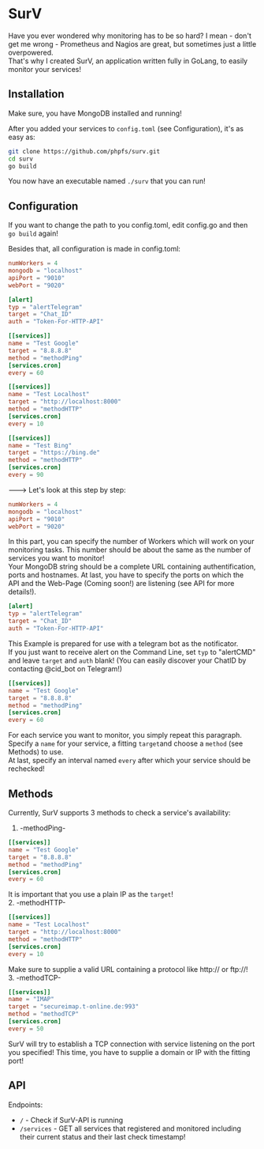 # SurV
Have you ever wondered why monitoring has to be so hard?
I mean - don't get me wrong - Prometheus and Nagios are great, but sometimes just a little overpowered.    
That's why I created SurV, an application written fully in GoLang, to easily monitor your services!

## Installation
Make sure, you have MongoDB installed and running!   

After you added your services to `config.toml` (see Configuration), it's as easy as:
```bash
git clone https://github.com/phpfs/surv.git
cd surv
go build
```
You now have an executable named `./surv` that you can run!

## Configuration
If you want to change the path to you config.toml, edit config.go and then `go build` again!   

Besides that, all configuration is made in config.toml:
```toml
numWorkers = 4
mongodb = "localhost"
apiPort = "9010"
webPort = "9020"

[alert]
typ = "alertTelegram"
target = "Chat_ID"
auth = "Token-For-HTTP-API"

[[services]]
name = "Test Google"
target = "8.8.8.8"
method = "methodPing"
[services.cron]
every = 60

[[services]]
name = "Test Localhost"
target = "http://localhost:8000"
method = "methodHTTP"
[services.cron]
every = 10

[[services]]
name = "Test Bing"
target = "https://bing.de"
method = "methodHTTP"
[services.cron]
every = 90
```

---> Let's look at this step by step: 
```toml
numWorkers = 4
mongodb = "localhost"
apiPort = "9010"
webPort = "9020"
```
In this part, you can specify the number of Workers which will work on your monitoring tasks. This number should be about the same as the number of services you want to monitor!   
Your MongoDB string should be a complete URL containing authentification, ports and hostnames.
At last, you have to specify the ports on which the API and the Web-Page (Coming soon!) are listening (see API for more details!).
```toml
[alert]
typ = "alertTelegram"
target = "Chat_ID"
auth = "Token-For-HTTP-API"
```
This Example is prepared for use with a telegram bot as the notificator.   
If you just want to receive alert on the Command Line, set `typ` to "alertCMD" and leave `target` and `auth` blank!
(You can easily discover your ChatID by contacting @cid_bot on Telegram!)
```toml
[[services]]
name = "Test Google"
target = "8.8.8.8"
method = "methodPing"
[services.cron]
every = 60
```
For each service you want to monitor, you simply repeat this paragraph.
Specify a `name` for your service, a fitting `target`and choose a `method` (see Methods) to use.   
At last, specify an interval named `every` after which your service should be rechecked!


## Methods
Currently, SurV supports 3 methods to check a service's availability:
1. -methodPing-
```toml
[[services]]
name = "Test Google"
target = "8.8.8.8"
method = "methodPing"
[services.cron]
every = 60
```
It is important that you use a plain IP as the `target`!     
2. -methodHTTP-
```toml
[[services]]
name = "Test Localhost"
target = "http://localhost:8000"
method = "methodHTTP"
[services.cron]
every = 10
```
Make sure to supplie a valid URL containing a protocol like http:// or ftp://!     
3. -methodTCP-
```toml
[[services]]
name = "IMAP"
target = "secureimap.t-online.de:993"
method = "methodTCP"
[services.cron]
every = 50
```
SurV will try to establish a TCP connection with service listening on the port you specified!
This time, you have to supplie a domain or IP with the fitting port!

## API
Endpoints:
- `/` - Check if SurV-API is running
- `/services` - GET all services that registered and monitored including their current status and their last check timestamp!
